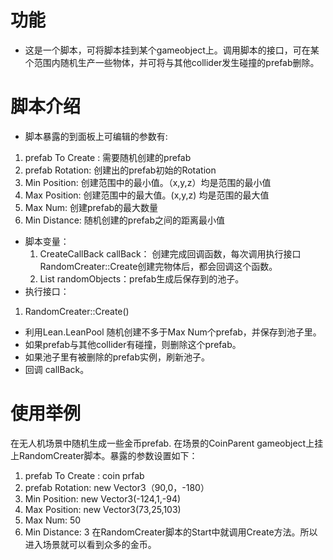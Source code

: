# 功能
* 这是一个脚本，可将脚本挂到某个gameobject上。调用脚本的接口，可在某个范围内随机生产一些物体，并可将与其他collider发生碰撞的prefab删除。

# 脚本介绍
* 脚本暴露的到面板上可编辑的参数有:
 1. prefab To Create : 需要随机创建的prefab
 2. prefab Rotation: 创建出的prefab初始的Rotation
 3. Min Position: 创建范围中的最小值。（x,y,z）均是范围的最小值
 4. Max Position: 创建范围中的最大值。(x,y,z) 均是范围的最大值
 5. Max Num: 创建prefab的最大数量
 6. Min Distance: 随机创建的prefab之间的距离最小值
* 脚本变量：
  1. CreateCallBack callBack： 创建完成回调函数，每次调用执行接口RandomCreater::Create创建完物体后，都会回调这个函数。
  2. List<RandomCellData> randomObjects：prefab生成后保存到的池子。
* 执行接口：
 1. RandomCreater::Create()
   * 利用Lean.LeanPool 随机创建不多于Max Num个prefab，并保存到池子里。
   * 如果prefab与其他collider有碰撞，则删除这个prefab。
   * 如果池子里有被删除的prefab实例，刷新池子。
   * 回调 callBack。

# 使用举例
在无人机场景中随机生成一些金币prefab.
在场景的CoinParent gameobject上挂上RandomCreater脚本。暴露的参数设置如下：
1. prefab To Create : coin prfab
2. prefab Rotation: new Vector3（90,0，-180）
3. Min Position: new Vector3(-124,1,-94)
4. Max Position: new Vector3(73,25,103)
5. Max Num: 50
6. Min Distance: 3
在RandomCreater脚本的Start中就调用Create方法。所以进入场景就可以看到众多的金币。
